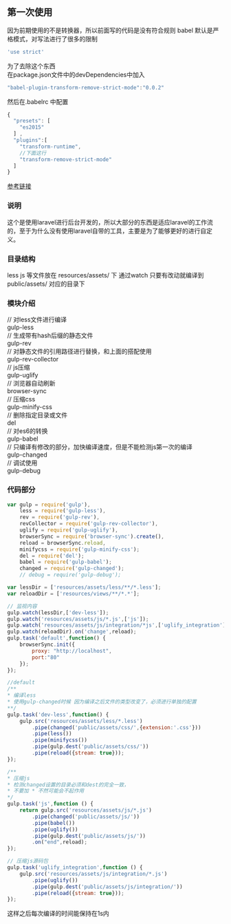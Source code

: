 ## 第一次使用
因为前期使用的不是转换器，所以前面写的代码是没有符合规则
babel 默认是严格模式，对写法进行了很多的限制
``` js
'use strict'
```
为了去除这个东西  
在package.json文件中的devDependencies中加入  
``` js
"babel-plugin-transform-remove-strict-mode":"0.0.2"
```
然后在.babelrc 中配置
```js
{
  "presets": [
    "es2015"
  ] ,
  "plugins":[
    "transform-runtime",
    //下面这行
    "transform-remove-strict-mode"
  ]
}
```
[参考链接](https://github.com/shanggqm/blog/issues/1)

### 说明
这个是使用laravel进行后台开发的，所以大部分的东西是适应laravel的工作流的，至于为什么没有使用laravel自带的工具，主要是为了能够更好的进行自定义。
### 目录结构
less js 等文件放在 resources/assets/ 下
通过watch 只要有改动就编译到 public/assets/ 对应的目录下
### 模块介绍
// 对less文件进行编译  
gulp-less  
// 生成带有hash后缀的静态文件  
gulp-rev  
// 对静态文件的引用路径进行替换，和上面的搭配使用  
gulp-rev-collector  
// js压缩  
gulp-uglify  
// 浏览器自动刷新  
browser-sync  
// 压缩css  
gulp-minify-css  
// 删除指定目录或文件  
del  
// 对es6的转换  
gulp-babel  
// 只编译有修改的部分，加快编译速度，但是不能检测js第一次的编译  
gulp-changed  
// 调试使用  
gulp-debug  

### 代码部分
``` js
var gulp = require('gulp'),
    less = require('gulp-less'),
    rev = require('gulp-rev'),
    revCollector = require('gulp-rev-collector'),
    uglify = require('gulp-uglify'),
    browserSync = require('browser-sync').create(),
    reload = browserSync.reload,
    minifycss = require('gulp-minify-css');
    del = require('del');
    babel = require('gulp-babel');
    changed = require('gulp-changed');
    // debug = require('gulp-debug');

var lessDir = ['resources/assets/less/**/*.less'];
var reloadDir = ['resources/views/**/*.*'];

// 监视内容
gulp.watch(lessDir,['dev-less']);
gulp.watch('resources/assets/js/*.js',['js']);
gulp.watch('resources/assets/js/integration/*js',['uglify_integration']);
gulp.watch(reloadDir).on('change',reload);
gulp.task('default',function() {
    browserSync.init({
        proxy: "http://localhost",
        port:"80"
    });
});

//default
/**
* 编译less
* 使用gulp-changed时候 因为编译之后文件的类型改变了，必须进行单独的配置
**/
gulp.task('dev-less',function() {
    gulp.src('resources/assets/less/*.less')
        .pipe(changed('public/assets/css/',{extension:'.css'}))
        .pipe(less())
        .pipe(minifycss())
        .pipe(gulp.dest('public/assets/css/'))
        .pipe(reload({stream: true}));
});

/**
* 压缩js
* 检测changed设置的目录必须和dest的完全一致，
* 不要加 * 不然可能会不起作用
*/
gulp.task('js',function () {
    return gulp.src('resources/assets/js/*.js')
        .pipe(changed('public/assets/js/'))
        .pipe(babel())
        .pipe(uglify())
        .pipe(gulp.dest('public/assets/js/'))
        .on("end",reload);
});

// 压缩js源码包
gulp.task('uglify_integration',function () {
    gulp.src('resources/assets/js/integration/*.js')
        .pipe(uglify())
        .pipe(gulp.dest('public/assets/js/integration/'))
        .pipe(reload({stream: true}));
});
```
这样之后每次编译的时间能保持在1s内
